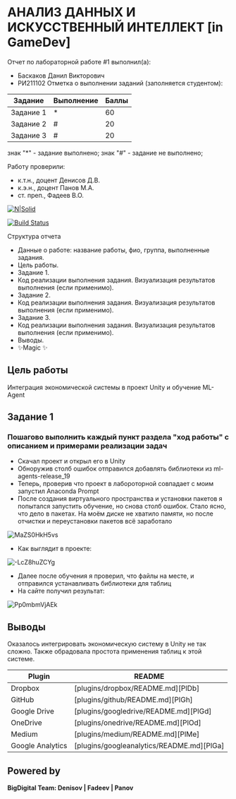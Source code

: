 # АНАЛИЗ ДАННЫХ И ИСКУССТВЕННЫЙ ИНТЕЛЛЕКТ [in GameDev]
Отчет по лабораторной работе #1 выполнил(а):
- Баскаков Данил Викторович
- РИ211102
Отметка о выполнении заданий (заполняется студентом):

| Задание | Выполнение | Баллы |
| ------ | ------ | ------ |
| Задание 1 | * | 60 |
| Задание 2 | # | 20 |
| Задание 3 | # | 20 |

знак "*" - задание выполнено; знак "#" - задание не выполнено;

Работу проверили:
- к.т.н., доцент Денисов Д.В.
- к.э.н., доцент Панов М.А.
- ст. преп., Фадеев В.О.

[![N|Solid](https://cldup.com/dTxpPi9lDf.thumb.png)](https://nodesource.com/products/nsolid)

[![Build Status](https://travis-ci.org/joemccann/dillinger.svg?branch=master)](https://travis-ci.org/joemccann/dillinger)

Структура отчета

- Данные о работе: название работы, фио, группа, выполненные задания.
- Цель работы.
- Задание 1.
- Код реализации выполнения задания. Визуализация результатов выполнения (если применимо).
- Задание 2.
- Код реализации выполнения задания. Визуализация результатов выполнения (если применимо).
- Задание 3.
- Код реализации выполнения задания. Визуализация результатов выполнения (если применимо).
- Выводы.
- ✨Magic ✨

## Цель работы
Интеграция экономической системы в проект Unity и обучение ML-Agent

## Задание 1
### Пошагово выполнить каждый пункт раздела "ход работы" с описанием и примерами реализации задач
- Скачал проект и открыл его в Unity
- Обноружив столб ошибок отправился добавлять библиотеки из ml-agents-release_19
- Теперь, проверив что проект в лабороторной совпадает с моим запустил Anaconda Prompt
- После создания виртуального пространства и установки пакетов я попытался запустить обучение, но снова столб ошибок. Стало ясно, что дело в пакетах. На моём диске не хватило памяти, но после отчистки и переустановки пакетов всё заработало 

![MaZS0HkH5vs](https://user-images.githubusercontent.com/114385414/209498275-11a06edd-f006-424d-8c5b-aaf903585e75.jpg)

- Как выглядит в проекте:

![-LcZ8huZCYg](https://user-images.githubusercontent.com/114385414/209498318-fa3e59ba-b5b5-45a9-9412-ff842c632a19.jpg)

- Далее после обучения я проверил, что файлы на месте, и отправился устанавливать библиотеки для таблиц
- На сайте получил результат:

![Pp0mbmVjAEk](https://user-images.githubusercontent.com/114385414/209498425-c0e42575-3ce5-4db8-b736-37f901fcce7f.jpg)

## Выводы

Оказалось интегрировать экономическую систему в Unity не так сложно. Также обрадовала простота применения таблиц к этой системе.

| Plugin | README |
| ------ | ------ |
| Dropbox | [plugins/dropbox/README.md][PlDb] |
| GitHub | [plugins/github/README.md][PlGh] |
| Google Drive | [plugins/googledrive/README.md][PlGd] |
| OneDrive | [plugins/onedrive/README.md][PlOd] |
| Medium | [plugins/medium/README.md][PlMe] |
| Google Analytics | [plugins/googleanalytics/README.md][PlGa] |

## Powered by

**BigDigital Team: Denisov | Fadeev | Panov**
